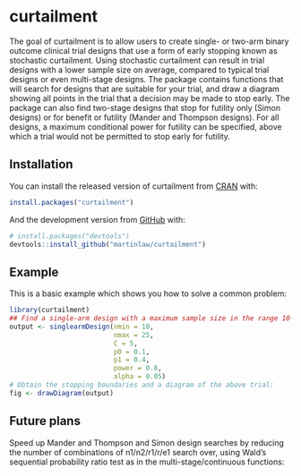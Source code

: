 
<!-- README.md is generated from README.Rmd. Please edit that file -->

# curtailment

<!-- badges: start -->
<!-- badges: end -->

The goal of curtailment is to allow users to create single- or two-arm
binary outcome clinical trial designs that use a form of early stopping
known as stochastic curtailment. Using stochastic curtailment can result
in trial designs with a lower sample size on average, compared to
typical trial designs or even multi-stage designs. The package contains
functions that will search for designs that are suitable for your trial,
and draw a diagram showing all points in the trial that a decision may
be made to stop early. The package can also find two-stage designs that
stop for futility only (Simon designs) or for benefit or futility
(Mander and Thompson designs). For all designs, a maximum conditional
power for futility can be specified, above which a trial would not be
permitted to stop early for futility.

## Installation

You can install the released version of curtailment from
[CRAN](https://CRAN.R-project.org) with:

``` r
install.packages("curtailment")
```

And the development version from [GitHub](https://github.com/) with:

``` r
# install.packages("devtools")
devtools::install_github("martinlaw/curtailment")
```

## Example

This is a basic example which shows you how to solve a common problem:

``` r
library(curtailment)
## Find a single-arm design with a maximum sample size in the range 10-25, allowing early stopping after every 5 results, with a type-I error-rate of 0.05 when the response rate equals 0.1 and a power of 0.8 when the response rate equals 0.4:
output <- singlearmDesign(nmin = 10,
                          nmax = 25,
                          C = 5,
                          p0 = 0.1,
                          p1 = 0.4,
                          power = 0.8,
                          alpha = 0.05)
# Obtain the stopping boundaries and a diagram of the above trial:
fig <- drawDiagram(output)
```

## Future plans

Speed up Mander and Thompson and Simon design searches by reducing the
number of combinations of n1/n2/r1/r/e1 search over, using Wald’s
sequential probability ratio test as in the multi-stage/continuous
functions:

<!-- denom <- log(p1/p0) - log((1-p1)/(1-p0)) -->
<!-- accept.null <- log((1-power)/(1-alpha)) / denom  + nposs * log((1-p0)/(1-p1))/denom -->
<!-- accept.null <- floor(accept.null) -->
<!-- reject.null <- log((power)/alpha) / denom  + nposs * log((1-p0)/(1-p1))/denom -->
<!-- reject.null <- ceiling(reject.null) -->
<!-- r.wald <- NULL -->
<!-- ns.wald <- NULL -->
<!-- for(i in 1:length(nposs)){ -->
<!-- r.wald <- c(r.wald, accept.null[i]:reject.null[i]) -->
<!-- ns.wald <- c(ns.wald, rep(nposs[i], length(accept.null[i]:reject.null[i]))) -->
<!-- } -->
<!-- sc.subset <- data.frame(n=ns.wald, r=r.wald) -->
